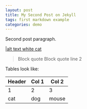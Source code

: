 ```yaml
---
layout: post
title: My Second Post on Jekyll
tags: first markdown example
categories: demo
---
```


Second post paragraph.

|[alt text white cat](https://www.google.com/url?sa=i&url=https%3A%2F%2Fblog.ferplast.com%2Fen%2Fwhite-cats-and-the-sun-what-precautions-to-take%2F&psig=AOvVaw3MKHil-bf6as_0KaY6XRhu&ust=1622912392672000&source=images&cd=vfe&ved=0CAIQjRxqFwoTCPDUx_i5_vACFQAAAAAdAAAAABAD)

> Block quote
> Block quote line 2

Tables look like:

| Header | Col 1 | Col 2 |
| --- | --- | --- |
| 1 | 2 | 3 | 
| cat | dog | mouse |
